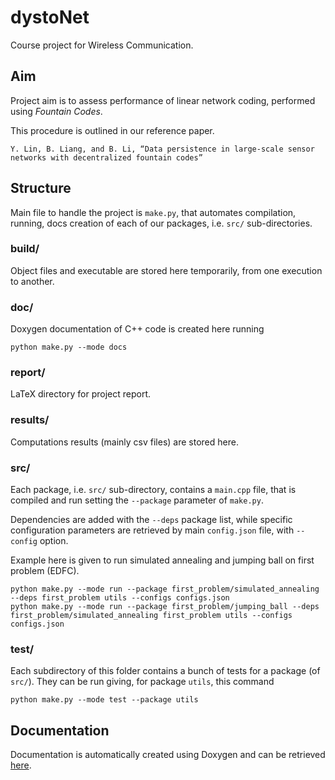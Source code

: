 # dystoNet
Course project for Wireless Communication.

## Aim
Project aim is to assess performance of linear network coding,
performed using *Fountain Codes*.

This procedure is outlined in our reference paper.
```
Y. Lin, B. Liang, and B. Li, “Data persistence in large-scale sensor networks with decentralized fountain codes”
```

## Structure
Main file to handle the project is `make.py`, that automates compilation, running, docs creation of each of our packages, i.e. `src/` sub-directories.

### build/
Object files and executable are stored here temporarily, from one execution to another.

### doc/
Doxygen documentation of C++ code is created here running
```
python make.py --mode docs
```

### report/
LaTeX directory for project report.

### results/
Computations results (mainly csv files) are stored here.

### src/
Each package, i.e. `src/` sub-directory, contains a `main.cpp` file, that is compiled and run setting the `--package` parameter of `make.py`.

Dependencies are added with the `--deps` package list, while specific configuration parameters are retrieved by main `config.json` file, with `--config` option.

Example here is given to run simulated annealing and jumping ball on first problem (EDFC).
```
python make.py --mode run --package first_problem/simulated_annealing --deps first_problem utils --configs configs.json
python make.py --mode run --package first_problem/jumping_ball --deps first_problem/simulated_annealing first_problem utils --configs configs.json
```

### test/
Each subdirectory of this folder contains a bunch of tests for a package (of `src/`). They can be run giving, for package `utils`, this command
```
python make.py --mode test --package utils
```

## Documentation
Documentation is automatically created using Doxygen and can be retrieved [here](https://codedocs.xyz/lobisquit/dystoNet/).

